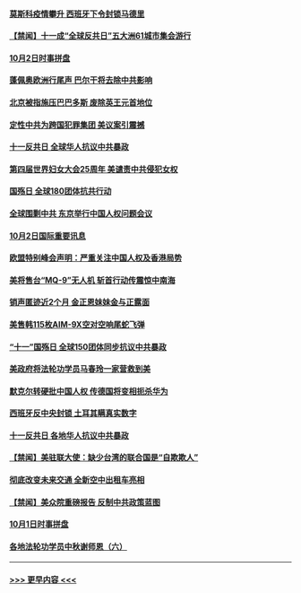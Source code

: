 #### [莫斯科疫情攀升 西班牙下令封锁马德里](../pages/prog202/a102954540.md?t=10030951) 
#### [【禁闻】十一成“全球反共日”五大洲61城市集会游行](../pages/prog202/a102954739.md?t=10030951) 
#### [10月2日时事拼盘](../pages/prog202/a102954741.md?t=10030951) 
#### [蓬佩奥欧洲行尾声 巴尔干将去除中共影响](../pages/prog202/a102954726.md?t=10030951) 
#### [北京被指施压巴巴多斯 废除英王元首地位](../pages/prog202/a102954671.md?t=10030951) 
#### [定性中共为跨国犯罪集团  美议案引震撼](../pages/prog202/a102954663.md?t=10030951) 
#### [十一反共日 全球华人抗议中共暴政](../pages/prog202/a102954586.md?t=10030951) 
#### [第四届世界妇女大会25周年 美谴责中共侵犯女权](../pages/prog202/a102954538.md?t=10030951) 
#### [国殇日 全球180团体抗共行动](../pages/prog202/a102954483.md?t=10030951) 
#### [全球围剿中共 东京举行中国人权问题会议](../pages/prog202/a102954474.md?t=10030951) 
#### [10月2日国际重要讯息](../pages/prog202/a102954222.md?t=10030951) 
#### [欧盟特别峰会声明：严重关注中国人权及香港局势](../pages/prog202/a102954169.md?t=10030951) 
#### [美将售台“MQ-9”无人机 斩首行动传震惊中南海](../pages/prog202/a102954124.md?t=10030951) 
#### [销声匿迹近2个月 金正恩妹妹金与正露面](../pages/prog202/a102954053.md?t=10030951) 
#### [美售韩115枚AIM-9X空对空响尾蛇飞弹](../pages/prog202/a102954020.md?t=10030951) 
#### [“十一”国殇日 全球150团体同步抗议中共暴政](../pages/prog202/a102953832.md?t=10030951) 
#### [美政府将法轮功学员马春玲一家营救到美](../pages/prog202/a102953959.md?t=10030951) 
#### [默克尔转硬批中国人权  传德国将变相扼杀华为](../pages/prog202/a102953746.md?t=10030951) 
#### [西班牙反中央封锁 土耳其瞒真实数字](../pages/prog202/a102953731.md?t=10030951) 
#### [十一反共日 各地华人抗议中共暴政](../pages/prog202/a102953671.md?t=10030951) 
#### [【禁闻】美驻联大使：缺少台湾的联合国是“自欺欺人”](../pages/prog202/a102953817.md?t=10030951) 
#### [彻底改变未来交通 全新空中出租车亮相](../pages/prog202/a102953801.md?t=10030951) 
#### [【禁闻】美众院重磅报告 反制中共政策蓝图](../pages/prog202/a102953767.md?t=10030951) 
#### [10月1日时事拼盘](../pages/prog202/a102953769.md?t=10030951) 
#### [各地法轮功学员中秋谢师恩（六）](../pages/prog202/a102953703.md?t=10030951) 

----
#### [ >>> 更早内容 <<< ](../indexes/prog202-earlier.md)
